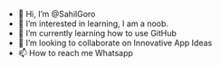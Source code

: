 - 👋 Hi, I’m @SahilGoro
- 👀 I’m interested in learning, I am a noob.
- 🌱 I’m currently learning how to use GitHub
- 💞️ I’m looking to collaborate on Innovative App Ideas
- 📫 How to reach me Whatsapp

<!---
SahilGoro/SahilGoro is a ✨ special ✨ repository because its `README.md` (this file) appears on your GitHub profile.
You can click the Preview link to take a look at your changes.
--->

